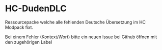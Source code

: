 # HC-DudenDLC
Ressourcepacke welche alle fehlenden Deutsche Übersetzung im HC Modpack fixt.

Bei einem Fehler (Kontext/Wort) bitte ein neuen Issue bei Github öffnen mit den zugehörigen Label
